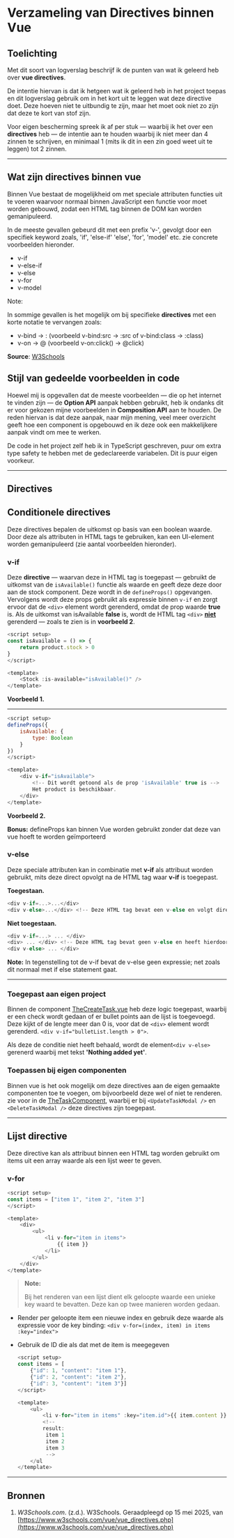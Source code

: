 # Verzameling van Directives binnen Vue

## Toelichting

Met dit soort van logverslag beschrijf ik de punten van wat ik geleerd heb over **vue directives**.

De intentie hiervan is dat ik hetgeen wat ik geleerd heb in het project toepas en dit logverslag gebruik om in het kort uit te leggen wat deze directive doet.
Deze hoeven niet te uitbundig te zijn, maar het moet ook niet zo zijn dat deze te kort van stof zijn.

Voor eigen bescherming spreek ik af per stuk — waarbij ik het over een **directives** heb — de intentie aan te houden waarbij ik niet meer dan 4 zinnen te schrijven, en minimaal 1 (mits ik dit in een zin goed weet uit te leggen) tot 2 zinnen.

---

## Wat zijn directives binnen vue

Binnen Vue bestaat de mogelijkheid om met speciale attributen functies uit te voeren waarvoor normaal binnen JavaScript een functie voor moet worden gebouwd, zodat een HTML tag binnen de DOM kan worden gemanipuleerd.

In de meeste gevallen gebeurd dit met een prefix 'v-', gevolgt door een specifiek keyword zoals, 'if', 'else-if' 'else', 'for', 'model' etc. zie concrete voorbeelden hieronder.

- v-if
- v-else-if
- v-else
- v-for
- v-model

Note:

In sommige gevallen is het mogelijk om bij specifieke **directives** met een korte notatie te vervangen zoals:

- v-bind -> : (voorbeeld v-bind:src -> :src of v-bind:class -> :class)
- v-on -> @ (voorbeeld v-on:click() -> @click)

**Source**: [W3Schools](https://www.w3schools.com/vue/vue_directives.php)

## Stijl van gedeelde voorbeelden in code

Hoewel mij is opgevallen dat de meeste voorbeelden — die op het internet te vinden zijn — de **Option API** aanpak hebben gebruikt, heb ik ondanks dit er voor gekozen mijne voorbeelden in **Composition API** aan te houden.
De reden hiervan is dat deze aanpak, naar mijn mening, veel meer overzicht geeft hoe een component is opgebouwd en ik deze ook een makkelijkere aanpak vindt om mee te werken.

De code in het project zelf heb ik in TypeScript geschreven, puur om extra type safety te hebben met de gedeclareerde variabelen. Dit is puur eigen voorkeur.

---

## Directives

###

## Conditionele directives

Deze directives bepalen de uitkomst op basis van een boolean waarde. Door deze als attributen in HTML tags te gebruiken, kan een UI-element worden gemanipuleerd (zie aantal voorbeelden hieronder).

### v-if

Deze **directive** — waarvan deze in HTML tag is toegepast — gebruikt de uitkomst van de `isAvailable()` functie als waarde en geeft deze deze door aan de stock component. Deze wordt in de `defineProps()` opgevangen. Vervolgens wordt deze props gebruikt als expressie binnen `v-if` en zorgt ervoor dat de `<div>` element wordt gerenderd, omdat de prop waarde **true** is. Als de uitkomst van isAvailable **false** is, wordt de HTML tag `<div>` <ins>**niet**</ins> gerenderd — zoals te zien is in **voorbeeld 2**.

```javascript
<script setup>
const isAvailable = () => {
    return product.stock > 0
}
</script>

<template>
    <Stock :is-available="isAvailable()" />
</template>
```

**Voorbeeld 1.**

---

```javascript
<script setup>
defineProps({
    isAvailable: {
        type: Boolean
    }
})
</script>

<template>
    <div v-if="isAvailable">
        <!-- Dit wordt getoond als de prop 'isAvailable' true is -->
        Het product is beschikbaar.
    </div>
</template>
```

**Voorbeeld 2.**

**Bonus:** defineProps kan binnen Vue worden gebruikt zonder dat deze van vue hoeft te worden geïmporteerd

### v-else

Deze speciale attributen kan in combinatie met **v-if** als attribuut worden gebruikt, mits deze direct opvolgt na de HTML tag waar **v-if** is toegepast.

**Toegestaan.**

```javascript
<div v-if=...>...</div>
<div v-else>...</div> <!-- Deze HTML tag bevat een v-else en volgt direct na de HTML tag die een v-if bevat -->
```

**Niet toegestaan.**

```javascript
<div v-if=...> ... </div>
<div> ... </div> <!-- Deze HTML tag bevat geen v-else en heeft hierdoor de conditionele directives onderbroken-->
<div v-else> ... </div>
```

**Note:** In tegenstelling tot de v-if bevat de v-else geen expressie; net zoals dit normaal met if else statement gaat.

---

### Toegepast aan eigen project

Binnen de component [TheCreateTask.vue](https://github.com/yan-nick-91/vue_todo_with_mock_db/blob/main/src/views/components/home/TheCreateTask.vue) heb deze logic toegepast, waarbij er een check wordt gedaan of er bullet points aan de lijst is toegevoegd. Deze kijkt of de lengte meer dan 0 is, voor dat de `<div>` element wordt gerenderd. `<div v-if="bulletList.length > 0">`.

Als deze de conditie niet heeft behaald, wordt de element`<div v-else>` gerenerd waarbij met tekst **'Nothing added yet'**.

### Toepassen bij eigen componenten

Binnen vue is het ook mogelijk om deze directives aan de eigen gemaakte componenten toe te voegen, om bijvoorbeeld deze wel of niet te renderen. zie voor in de [TheTaskComponent](https://github.com/yan-nick-91/vue_todo_with_mock_db/blob/main/src/views/components/task/TheTaskComponent.vue), waarbij er bij `<UpdateTaskModal />` en `<DeleteTaskModal />` deze directives zijn toegepast.

---

## Lijst directive

Deze directive kan als attribuut binnen een HTML tag worden gebruikt om items uit een array waarde als een lijst weer te geven.

### v-for

```javascript
<script setup>
const items = ["item 1", "item 2", "item 3"]
</script>

<template>
    <div>
        <ul>
            <li v-for="item in items">
                {{ item }}
            </li>
        </ul>
    </div>
</template>
```

> **Note:**
>
> Bij het renderen van een lijst dient elk geloopte waarde een unieke key waard te bevatten. Deze kan op twee manieren worden gedaan.

- Render per geloopte item een nieuwe index en gebruik deze waarde als expressie voor de key binding:
  `<div v-for=(index, item) in items :key="index">`
  <br>

- Gebruik de ID die als dat met de item is meegegeven

  ```javascript
  <script setup>
  const items = [
      {"id": 1, "content": "item 1"},
      {"id": 2, "content": "item 2"},
      {"id": 3, "content": "item 3"}]
  </script>

  <template>
      <ul>
          <li v-for="item in items" :key="item.id">{{ item.content }}</li>
          <!--
          result:
           item 1
           item 2
           item 3
           -->
      </ul
  </template>
  ```

---

## Bronnen

1. _W3Schools.com_. (z.d.). W3Schools. Geraadpleegd op 15 mei 2025, van [https://www.w3schools.com/vue/vue_directives.php](https://www.w3schools.com/vue/vue_directives.php)
